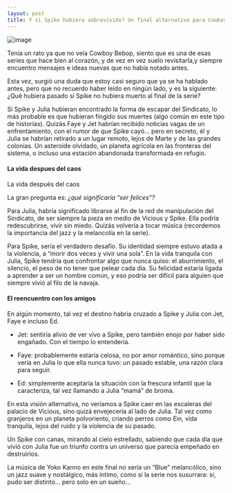 ```yaml
---
layout: post
title: Y si Spike hubiera sobrevivido? Un final alternativo para Cowboy Bebop
---
```


![image](https://cdn.hobbyconsolas.com/sites/navi.axelspringer.es/public/media/image/2017/12/cowboy-bebop.jpg?tf=1200x)

Tenía un rato ya que no veía Cowboy Bebop, siento que es una de esas series que hace bien al corazón, y de vez en vez suelo revisitarla,y siempre encuentro mensajes e ideas nuevas que no había notado antes.

Esta vez, surgió una duda que estoy casi seguro que ya se ha hablado antes, pero que no recuerdo haber leído en ningún lado, y es la siguiente: ¿Qué hubiera pasado si Spike no hubiera muerto al final de la serie?

Si Spike y Julia hubieran encontrado la forma de escapar del Sindicato, lo más probable es que hubieran fingido sus muertes (algo común en este tipo de historias). Quizás Faye y Jet habrían recibido noticias vagas de un enfrentamiento, con el rumor de que Spike cayó… pero en secreto, él y Julia se habrían retirado a un lugar remoto, lejos de Marte y de las grandes colonias.
Un asteroide olvidado, un planeta agrícola en las fronteras del sistema, o incluso una estación abandonada transformada en refugio.

#### La vida despues del caos

La vida después del caos

La gran pregunta es: *¿qué significaría “ser felices”?*

Para Julia, habría significado librarse al fin de la red de manipulación del Sindicato, de ser siempre la pieza en medio de Vicious y Spike. Ella podría redescubrirse, vivir sin miedo. Quizás volvería a tocar música (recordemos la importancia del jazz y la melancolía en la serie).

Para Spike, sería el verdadero desafío. Su identidad siempre estuvo atada a la violencia, a “morir dos veces y vivir una sola”. En la vida tranquila con Julia, Spike tendría que confrontar algo que nunca quiso: el aburrimiento, el silencio, el peso de no tener que pelear cada día. Su felicidad estaría ligada a aprender a ser un hombre común, y eso podría ser difícil para alguien que siempre vivió al filo de la navaja.

#### El reencuentro con los amigos


En algún momento, tal vez el destino habría cruzado a Spike y Julia con Jet, Faye e incluso Ed.

- Jet: sentiría alivio de ver vivo a Spike, pero también enojo por haber sido engañado. Con el tiempo lo entendería.

- Faye: probablemente estaría celosa, no por amor romántico, sino porque vería en Julia lo que ella nunca tuvo: un pasado estable, una razón clara para seguir.

- Ed: simplemente aceptaría la situación con la frescura infantil que la caracteriza, tal vez llamando a Julia “mamá” de broma.

En esta visión alternativa, no veríamos a Spike caer en las escaleras del palacio de Vicious, sino quizá envejecería al lado de Julia. Tal vez como granjeros en un planeta polvoriento, criando perros como Ein, vida tranquila, lejos del ruido y la violencia de su pasado.

Un Spike con canas, mirando al cielo estrellado, sabiendo que cada día que vivió con Julia fue un triunfo contra un universo que parecía empeñado en destruirlos.

La música de Yoko Kanno en este final no sería un “Blue” melancólico, sino un jazz suave y nostálgico, más íntimo, como si la serie nos susurrara: sí, pudo ser distinto… pero solo en un sueño...